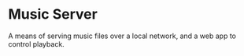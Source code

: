 # Music Server

A means of serving music files over a local network, and a web app to control playback.

